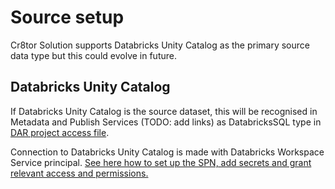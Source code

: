 # Source setup

Cr8tor Solution supports Databricks Unity Catalog as the primary source data type but this could evolve in future.

## Databricks Unity Catalog

If Databricks Unity Catalog is the source dataset, this will be recognised in Metadata and Publish Services (TODO: add links) as DatabricksSQL type in [DAR project access file](./../user-guide/update-resources-files.md#accessaccess).

Connection to Databricks Unity Catalog is made with Databricks Workspace Service principal.
[See here how to set up the SPN, add secrets and grant relevant access and permissions.](https://github.com/lsc-sde-crates/cr8tor-publisher/blob/main/docs/services.md#databricks-service-principal)
